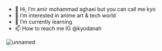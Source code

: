 - 👋 Hi, I’m amir mohammad aghaei but you can call me kyo
- 👀 I’m interested in anime art & tech world
- 🌱 I’m currently learning 
- 📫 How to reach me IG @kyodanah
  
![unnamed](https://github.com/0kyo01/0kyo01/assets/159122455/64fdbfdd-20fa-4c25-9262-0c0793dd4536)

<!---
0kyo01/0kyo01 is a ✨ special ✨ repository because its `README.md` (this file) appears on your GitHub profile.
You can click the Preview link to take a look at your changes.
--->

